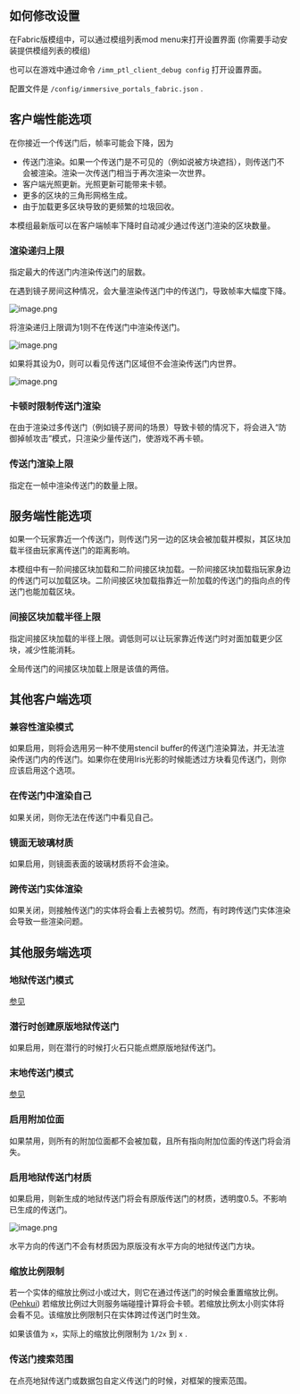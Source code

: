 ## 如何修改设置

在Fabric版模组中，可以通过模组列表mod menu来打开设置界面 (你需要手动安装提供模组列表的模组)

也可以在游戏中通过命令 `/imm_ptl_client_debug config` 打开设置界面。

配置文件是 `/config/immersive_portals_fabric.json` .

## 客户端性能选项

在你接近一个传送门后，帧率可能会下降，因为

* 传送门渲染。如果一个传送门是不可见的（例如说被方块遮挡），则传送门不会被渲染。渲染一次传送门相当于再次渲染一次世界。
* 客户端光照更新。光照更新可能带来卡顿。
* 更多的区块的三角形网格生成。
* 由于加载更多区块导致的更频繁的垃圾回收。

本模组最新版可以在客户端帧率下降时自动减少通过传送门渲染的区块数量。

### 渲染递归上限

指定最大的传送门内渲染传送门的层数。

在遇到镜子房间这种情况，会大量渲染传送门中的传送门，导致帧率大幅度下降。

![image.png](https://i.loli.net/2021/11/20/xs9Fb6JDjgWNRlh.png)

将渲染递归上限调为1则不在传送门中渲染传送门。

![image.png](https://i.loli.net/2021/11/20/8a9IntyHuMRBVcN.png)

如果将其设为0，则可以看见传送门区域但不会渲染传送门内世界。

![image.png](https://i.loli.net/2021/11/20/NCKAx3HQZfDVrb7.png)

### 卡顿时限制传送门渲染

在由于渲染过多传送门（例如镜子房间的场景）导致卡顿的情况下，将会进入“防御掉帧攻击”模式，只渲染少量传送门，使游戏不再卡顿。

### 传送门渲染上限

指定在一帧中渲染传送门的数量上限。

## 服务端性能选项

如果一个玩家靠近一个传送门，则传送门另一边的区块会被加载并模拟，其区块加载半径由玩家离传送门的距离影响。

本模组中有一阶间接区块加载和二阶间接区块加载。一阶间接区块加载指玩家身边的传送门可以加载区块。二阶间接区块加载指靠近一阶加载的传送门的指向点的传送门也能加载区块。

### 间接区块加载半径上限

指定间接区块加载的半径上限。调低则可以让玩家靠近传送门时对面加载更少区块，减少性能消耗。

全局传送门的间接区块加载上限是该值的两倍。

## 其他客户端选项

### 兼容性渲染模式

如果启用，则将会选用另一种不使用stencil buffer的传送门渲染算法，并无法渲染传送门内的传送门。如果你在使用Iris光影的时候能透过方块看见传送门，则你应该启用这个选项。

### 在传送门中渲染自己

如果关闭，则你无法在传送门中看见自己。

### 镜面无玻璃材质

如果启用，则镜面表面的玻璃材质将不会渲染。

### 跨传送门实体渲染

如果关闭，则接触传送门的实体将会看上去被剪切。然而，有时跨传送门实体渲染会导致一些渲染问题。

## 其他服务端选项

### 地狱传送门模式

[参见](https://github.com/qouteall/ImmersivePortalsMod/wiki/Portals#nether-portals)

### 潜行时创建原版地狱传送门

如果启用，则在潜行的时候打火石只能点燃原版地狱传送门。

### 末地传送门模式

[参见](https://github.com/qouteall/ImmersivePortalsMod/wiki/Portals#end-portals)

### 启用附加位面

如果禁用，则所有的附加位面都不会被加载，且所有指向附加位面的传送门将会消失。

### 启用地狱传送门材质

如果启用，则新生成的地狱传送门将会有原版传送门的材质，透明度0.5。不影响已生成的传送门。

![image.png](https://i.loli.net/2021/11/20/regLGPdYoUv9MHC.png)

水平方向的传送门不会有材质因为原版没有水平方向的地狱传送门方块。

### 缩放比例限制

若一个实体的缩放比例过小或过大，则它在通过传送门的时候会重置缩放比例。([Pehkui](https://www.curseforge.com/minecraft/mc-mods/pehkui)) 若缩放比例过大则服务端碰撞计算将会卡顿。若缩放比例太小则实体将会看不见。该缩放比例限制只在实体跨过传送门时生效。

如果该值为 `x`，实际上的缩放比例限制为 `1/2x` 到 `x` .

### 传送门搜索范围

在点亮地狱传送门或数据包自定义传送门的时候，对框架的搜索范围。



